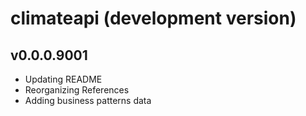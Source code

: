 # climateapi (development version)

## v0.0.0.9001 
* Updating README
* Reorganizing References
* Adding business patterns data
